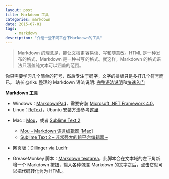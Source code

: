 ```yaml
---
layout: post
title: Markdown 工具
categories: markdown 
date: 2015-07-01
tags: 
    - markdown
description: "介绍一些不同平台下Markdown的工具"
---
```


<blockquote>
<p>Markdown 的理念是，能让文档更容易读、写和随意改。HTML 是一种发布的格式，Markdown 是一种书写的格式。就这样，Markdown 的格式语法只涵盖纯文本可以涵盖的范围。</p>
</blockquote>


你只需要学习几个简单的符号，然后专注于码字，文字的排版只是多打几个符号而已。
站长 @riku 整理的 Markdown 语法说明:
<a target="_blank"  href="http://wowubuntu.com/markdown/">完整语法说明</a>和<a target="_blank"  href="http://wowubuntu.com/markdown/basic.html">快速入门</a>

<strong>Markdown 工具</strong>
<ul>
<li>Windows：<a target="_blank"  href="http://markdownpad.com/">MarkdownPad</a>，需要安装 <a target="_blank"  href="http://download.pchome.net/development/developtools/translater/detail-171222.html">Microsoft .NET Framework 4.0</a>。</li>
<li>Linux：<a target="_blank"  href="http://sourceforge.net/p/retext/home/ReText/">ReText</a>，Ubuntu 安裝方法参考<a href="http://antbsd.twbbs.org/~ant/wordpress/?p=3953">这里</a></li>
<li>
<p>Mac：<a  target="_blank" href="http://mouapp.com/">Mou</a>，或者 <a href="http://www.sublimetext.com/dev">Sublime Text 2</a> </p>
<ul>
<li><a  target="_blank" href="http://www.appinn.com/mou/" style="background: transparent none repeat scroll 0% 0%; padding: 0px;" rel="inlinks">Mou &ndash; Markdown 语言编辑器 [Mac]</a></li>
<li><a target="_blank"  href="http://www.appinn.com/sublime-text-2/" style="background: transparent none repeat scroll 0% 0%; padding: 0px;" rel="inlinks">Sublime Text 2 &ndash; 非常强大的跨平台编辑器 &ndash; </a></li>
</ul>
</li>
<li>
<p>网页版：<a target="_blank"  href="http://dillinger.io/">Dillinger</a> via <a  href="http://lucifr.com/2012/02/01/dillinger-online-markdown-editor/">Lucifr</a></p>
</li>
<li>GreaseMonkey 脚本：<a target="_blank"  href="http://userscripts.org/scripts/show/91369">Markdown textarea</a>，此脚本会在文本域的左下角新增一个 Markdown 按钮，输入各种包含 Markdown 的文字之后，点击它就可以把代码转化为为 HTML。</li>
</ul>
